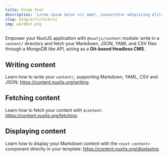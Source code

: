 ```yaml
---
title: Örnek Post
description: 'Lorem ipsum dolor sit amet, consectetur adipiscing elit. Nullam tincidunt magna quis vestibulum porttitor. Maecenas fermentum ante ultrices velit sagittis, euismod iaculis leo bibendum.'
slug: blog/article/bruj
img: wardbot.png
---
```


Empower your NuxtJS application with `@nuxtjs/content` module: write in a `content/` directory and fetch your Markdown, JSON, YAML and CSV files through a MongoDB like API, acting as a **Git-based Headless CMS**.

## Writing content

Learn how to write your `content/`, supporting Markdown, YAML, CSV and JSON: https://content.nuxtjs.org/writing.

## Fetching content

Learn how to fetch your content with `$content`: https://content.nuxtjs.org/fetching.

## Displaying content

Learn how to display your Markdown content with the `<nuxt-content>` component directly in your template: https://content.nuxtjs.org/displaying.